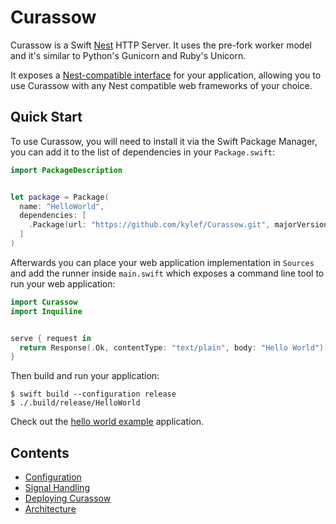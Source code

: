 # Curassow

Curassow is a Swift [Nest](https://github.com/nestproject/Nest)
HTTP Server. It uses the pre-fork worker model and it's similar to Python's
Gunicorn and Ruby's Unicorn.

It exposes a [Nest-compatible interface](https://github.com/nestproject/Nest)
for your application, allowing you to use Curassow with any Nest compatible
web frameworks of your choice.

## Quick Start

To use Curassow, you will need to install it via the Swift Package Manager,
you can add it to the list of dependencies in your `Package.swift`:

```swift
import PackageDescription


let package = Package(
  name: "HelloWorld",
  dependencies: [
    .Package(url: "https://github.com/kylef/Curassow.git", majorVersion: 0, minor: 4),
  ]
)
```

Afterwards you can place your web application implementation in `Sources`
and add the runner inside `main.swift` which exposes a command line tool to
run your web application:

```swift
import Curassow
import Inquiline


serve { request in
  return Response(.Ok, contentType: "text/plain", body: "Hello World")
}
```

Then build and run your application:

```shell
$ swift build --configuration release
$ ./.build/release/HelloWorld
```

Check out the [hello world example](https://github.com/kylef/Curassow-example-helloworld) application.

## Contents

- [Configuration](configuration.html)
- [Signal Handling](signal-handling.html)
- [Deploying Curassow](deployment.html)
- [Architecture](architecture.html)
